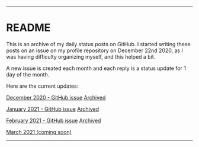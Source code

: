 
***

# README

This is an archive of my daily status posts on GitHub. I started writing these posts on an issue on my profile repository on December 22nd 2020, as I was having difficulty organizing myself, and this helped a bit.

A new issue is created each month and each reply is a status update for 1 day of the month.

Here are the current updates:

[December 2020 - GitHub issue](https://github.com/seanpm2001/seanpm2001/issues/2) [Archived](DailyStatus/2020/December/README.md)

[January 2021 - GitHub issue](https://github.com/seanpm2001/seanpm2001/issues/3) [Archived](DailyStatus/2021/January/README.md)

[February 2021 - GitHub issue](https://github.com/seanpm2001/seanpm2001/issues/5) [Archived](DailyStatus/2021/February/README.md)

[March 2021 (coming soon)](https://www.example.com)

***
